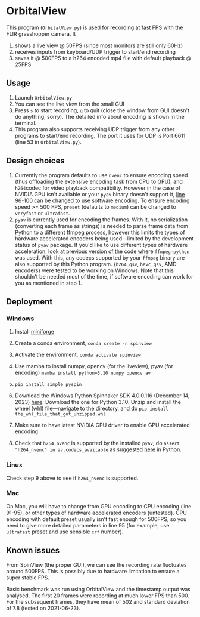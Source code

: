 # OrbitalView

This program (`OrbitalView.py`) is used for recording at fast FPS with the FLIR grasshopper camera.
It

1. shows a live view @ 50FPS (since most monitors are still only 60Hz)
2. receives inputs from keyboard/UDP trigger to start/end recording
3. saves it @ 500FPS to a h264 encoded mp4 file with default playback @ 25FPS


## Usage

1. Launch `OrbitalView.py`
2. You can see the live view from the small GUI
3. Press `s` to start recording, `q` to quit (close the window from GUI doesn't do anything, sorry). The detailed info about encoding is shown in the terminal.
4. This program also supports receiving UDP trigger from any other programs to start/end recording. The port it uses for UDP is Port 6611 (line 53 in `OrbitalView.py`).

## Design choices

1. Currently the program defaults to use `nvenc` to ensure encoding speed (thus offloading the extensive encoding task from CPU to GPU), and `h264`codec for video playback compatibility.
However in the case of NVIDIA GPU isn't available or your `pyav` binary doesn't support it, [line 96-100](https://github.com/rob-the-bot/OrbitalView/blob/main/OrbitalView.py#L96) can be changed to use software encoding.
To ensure encoding speed >= 500 FPS, `preset` (defaults to `medium`) can be changed to `veryfast` or `ultrafast`.
2. `pyav` is currently used for encoding the frames.
With it, no serialization (converting each frame as strings) is needed to parse frame data from Python to a different ffmpeg process,
however this limits the types of hardware accelerated encoders being used&mdash;limited by the development status of `pyav` package.
If you'd like to use different types of hardware acceleration,
look at [previous version of the code](https://github.com/rob-the-bot/OrbitalView/commit/366ff4804132375f8ad5d41ced7a28b9c82615c2) where `ffmpeg-python` was used.
With this, any codecs supported by your `ffmpeg` binary are also supported by this Python program.
{`h264_qsv`, `hevc_qsv`, AMD encoders} were tested to be working on Windows.
Note that this shouldn't be needed most of the time, if software encoding can work for you as mentioned in step 1.

## Deployment

### Windows

1. Install [miniforge](https://github.com/conda-forge/miniforge/releases/latest/download/Miniforge3-Windows-x86_64.exe)
2. Create a conda environment, `conda create -n spinview`
3. Activate the environment, `conda activate spinview`
4. Use mamba to install numpy, opencv (for the liveview), pyav (for encoding)
`mamba install python=3.10 numpy opencv av`

5. `pip install simple_pyspin`
6. Download the Windows Python Spinnaker SDK 4.0.0.116 (December 14, 2023) [here](https://www.flir.com/support-center/iis/machine-vision/downloads/spinnaker-sdk-download/spinnaker-sdk--download-files/).
Download the one for Python 3.10.
Unzip and install the wheel (whl) file&mdash;navigate to the directory, and do `pip install the_whl_file_that_got_unzipped.whl`
8. Make sure to have latest NVIDIA GPU driver to enable GPU accelerated encoding
9. Check that `h264_nvenc` is supported by the installed `pyav`, do `assert "h264_nvenc" in av.codecs_available` as suggested [here](https://github.com/PyAV-Org/PyAV/issues/596#issuecomment-755307214) in Python.

### Linux

Check step 9 above to see if `h264_nvenc` is supported.

### Mac

On Mac, you will have to change from GPU encoding to CPU encoding (line 91-95), or other types of hardware accelerated encoders (untested).
CPU encoding with default preset usually isn't fast enough for 500FPS,
so you need to give more detailed parameters in line 95 (for example, use `ultrafast` preset and use sensible `crf` number).

## Known issues
From SpinView (the proper GUI), we can see the recording rate fluctuates around 500FPS.
This is possibly due to hardware limitation to ensure a super stable FPS.

Basic benchmark was run using OrbitalView and the timestamp output was analysed.
The first 20 frames were recording at much lower FPS than 500.
For the subsequent frames, they have mean of 502 and standard deviation of 7.8 (tested on 2021-06-23).
